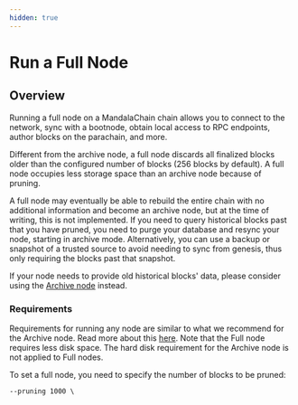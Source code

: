 ```yaml
---
hidden: true
---
```


# Run a Full Node

## Overview[​](https://docs.mandalachain.io/docs/build/nodes/full-node#overview) <a href="#overview" id="overview"></a>

Running a full node on a MandalaChain chain allows you to connect to the network, sync with a bootnode, obtain local access to RPC endpoints, author blocks on the parachain, and more.

Different from the archive node, a full node discards all finalized blocks older than the configured number of blocks (256 blocks by default). A full node occupies less storage space than an archive node because of pruning.

A full node may eventually be able to rebuild the entire chain with no additional information and become an archive node, but at the time of writing, this is not implemented. If you need to query historical blocks past that you have pruned, you need to purge your database and resync your node, starting in archive mode. Alternatively, you can use a backup or snapshot of a trusted source to avoid needing to sync from genesis, thus only requiring the blocks past that snapshot.

If your node needs to provide old historical blocks' data, please consider using the [Archive node](run-an-archive-node.md) instead.

### Requirements[​](https://docs.mandalachain.io/docs/build/nodes/full-node#requirements) <a href="#requirements" id="requirements"></a>

Requirements for running any node are similar to what we recommend for the Archive node. Read more about this [here](run-an-archive-node.md). Note that the Full node requires less disk space. The hard disk requirement for the Archive node is not applied to Full nodes.

To set a full node, you need to specify the number of blocks to be pruned:

```
--pruning 1000 \
```
